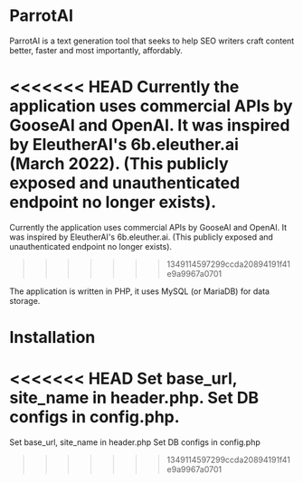 # ParrotAI

ParrotAI is a text generation tool that seeks to help SEO writers craft content better, faster and most importantly, affordably.

<<<<<<< HEAD
Currently the application uses commercial APIs by GooseAI and OpenAI. It was inspired by EleutherAI's 6b.eleuther.ai (March 2022). (This publicly exposed and unauthenticated endpoint no longer exists).
=======
Currently the application uses commercial APIs by GooseAI and OpenAI. It was inspired by EleutherAI's 6b.eleuther.ai. (This publicly exposed and unauthenticated endpoint no longer exists).
>>>>>>> 1349114597299ccda20894191f41e9a9967a0701

The application is written in PHP, it uses MySQL (or MariaDB) for data storage.

# Installation
<<<<<<< HEAD
Set base_url, site_name in header.php.
Set DB configs in config.php.
=======
Set base_url, site_name in header.php
Set DB configs in config.php
>>>>>>> 1349114597299ccda20894191f41e9a9967a0701
